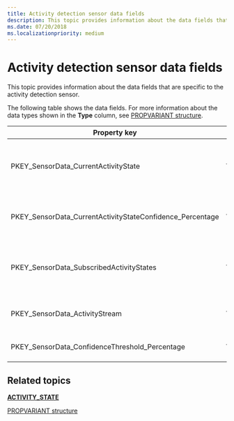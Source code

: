 ```yaml
---
title: Activity detection sensor data fields
description: This topic provides information about the data fields that are specific to the activity detection sensor.
ms.date: 07/20/2018
ms.localizationpriority: medium
---
```


# Activity detection sensor data fields


This topic provides information about the data fields that are specific to the activity detection sensor.

The following table shows the data fields. For more information about the data types shown in the **Type** column, see [PROPVARIANT structure](/windows/win32/api/propidlbase/ns-propidlbase-propvariant).

|Property key|Type|Required/Optional|Description|
| --- | --- | --- | --- |
|PKEY_SensorData_CurrentActivityState|VT_UI4|Required|An indication of the current activity state, expressed as a value of type [<strong>ACTIVITY_STATE</strong>](/windows-hardware/drivers/ddi/sensorsdef/ne-sensorsdef-activity_state).|
|PKEY_SensorData_CurrentActivityStateConfidence_Percentage|VT_UI2|Required|Confidence level of the sensor in indicating the current activity state.|
|PKEY_SensorData_SubscribedActivityStates|VT_UI4|Required|An indication of the subscribed activity state, expressed as a value of type [<strong>ACTIVITY_STATE</strong>](/windows-hardware/drivers/ddi/sensorsdef/ne-sensorsdef-activity_state).|
|PKEY_SensorData_ActivityStream|VT_BOOL|Required|Boolean value that is set to TRUE, if an activity stream is available.|
|PKEY_SensorData_ConfidenceThreshold_Percentage|VT_UI2|Required|A threshold value for the sensor's confidence level.|
 

## Related topics


[**ACTIVITY\_STATE**](/windows-hardware/drivers/ddi/sensorsdef/ne-sensorsdef-activity_state)

[PROPVARIANT structure](/windows/win32/api/propidlbase/ns-propidlbase-propvariant)

